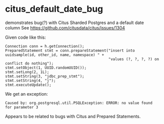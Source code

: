 # citus_default_date_bug
demonstrates bug(?) with Citus Sharded Postgres and a default date column 
See https://github.com/citusdata/citus/issues/1304

Given code like this:

```
Connection conn = h.getConnection();
PreparedStatement stmt = conn.prepareStatement("insert into uuidsample(id, other_id, name, namespace) " +
                                               "values (?, ?, ?, ?) on conflict do nothing");
stmt.setObject(1, UUID.randomUUID());
stmt.setLong(2, 1L);
stmt.setString(3, "jdbc_prep_stmt");
stmt.setString(4, "j");
stmt.executeUpdate();
```

We get an exception:
```
Caused by: org.postgresql.util.PSQLException: ERROR: no value found for parameter 3
```

Appears to be related to bugs with Citus and Prepared Statements.
